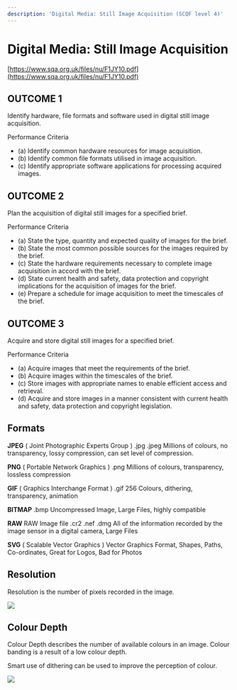 ```yaml
---
description: 'Digital Media: Still Image Acquisition (SCQF level 4)'
---
```


# Digital Media: Still Image Acquisition

[https://www.sqa.org.uk/files/nu/F1JY10.pdf](https://www.sqa.org.uk/files/nu/F1JY10.pdf)

## OUTCOME 1

Identify hardware, file formats and software used in digital still image acquisition.

Performance Criteria

* \(a\) Identify common hardware resources for image acquisition. 
* \(b\) Identify common file formats utilised in image acquisition. 
* \(c\) Identify appropriate software applications for processing acquired images.

## OUTCOME 2

Plan the acquisition of digital still images for a specified brief.

Performance Criteria

* \(a\) State the type, quantity and expected quality of images for the brief. 
* \(b\) State the most common possible sources for the images required by the brief. 
* \(c\) State the hardware requirements necessary to complete image acquisition in accord with the brief. 
* \(d\) State current health and safety, data protection and copyright implications for the acquisition of images for the brief. 
* \(e\) Prepare a schedule for image acquisition to meet the timescales of the brief.

## OUTCOME 3

Acquire and store digital still images for a specified brief.

Performance Criteria

* \(a\) Acquire images that meet the requirements of the brief. 
* \(b\) Acquire images within the timescales of the brief. 
* \(c\) Store images with appropriate names to enable efficient access and retrieval. 
* \(d\) Acquire and store images in a manner consistent with current health and safety, data protection and copyright legislation.

## Formats <a id="formats"></a>

**JPEG**  \( Joint Photographic Experts Group \) .jpg .jpeg Millions of colours, no transparency, lossy compression, can set level of compression.

**PNG** \( Portable Network Graphics \) .png Millions of colours, transparency, lossless compression

**GIF** \( Graphics Interchange Format \) .gif 256 Colours, dithering, transparency, animation

**BITMAP** .bmp Uncompressed Image, Large Files, highly compatible

**RAW** RAW Image file .cr2 .nef .dmg All of the information recorded by the image sensor in a digital camera, Large Files

**SVG**  \( Scalable Vector Graphics \) Vector Graphics Format, Shapes, Paths, Co-ordinates, Great for Logos, Bad for Photos

## Resolution <a id="resolution"></a>

Resolution is the number of pixels recorded in the image. 

![](https://ccideas.com/wp-content/uploads/2012/02/hi-low-res.jpg)

## Colour Depth <a id="colour-depth"></a>

Colour Depth describes the number of available colours in an image. Colour banding is a result of a low colour depth.

Smart use of dithering can be used to improve the perception of colour.

![](https://upload.wikimedia.org/wikipedia/commons/9/9a/Colour_banding_example01.png)

